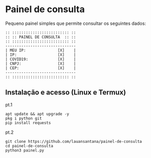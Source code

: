 # Painel de consulta

Pequeno painel simples que permite consultar os seguintes dados:

```
:: ::::::::::::::::::::::::: ::
:: :: PAINEL DE CONSULTA  :: ::
:: ::::::::::::::::::::::::: ::
-------------------------------
| MEU IP:              [X]    |
| IP:                  [X]    |
| COVID19:             [X]    |
| CNPJ:                [X]    |
| CEP:                 [X]    |
-------------------------------
:: ::::::::::::::::::::::::: ::
```

## Instalação e acesso (Linux e Termux)
pt.1
```shell script
apt update && apt upgrade -y
pkg i python git
pip install requests
```
pt.2
```shell script
git clone https://github.com/lauansantana/painel-de-consulta
cd painel-de-consulta
python3 painel.py
```
